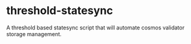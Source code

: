 # threshold-statesync
A threshold based statesync script that will automate cosmos validator storage management.
